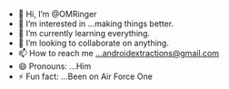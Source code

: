 - 👋 Hi, I’m @OMRinger
- 👀 I’m interested in ...making things better.
- 🌱 I’m currently learning everything.
- 💞️ I’m looking to collaborate on anything.
- 📫 How to reach me ...androidextractions@gmail.com
- 😄 Pronouns: ...Him
- ⚡ Fun fact: ...Been on Air Force One

<!---
OMRinger/OMRinger is a ✨ special ✨ repository because its `README.md` (this file) appears on your GitHub profile.
You can click the Preview link to take a look at your changes.
--->
